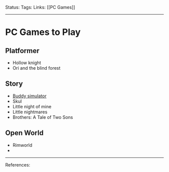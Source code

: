 Status:
Tags:
Links: [[PC Games]]
___
# PC Games to Play

## Platformer
- Hollow knight
- Ori and the blind forest
## Story
- [Buddy simulator](https://igg-games.com/buddy-simulator-1984-free-download.html)
- Skul
- Little night of mine
- Little nightmares
- Brothers: A Tale of Two Sons

## Open World
- Rimworld
- 
___
References: